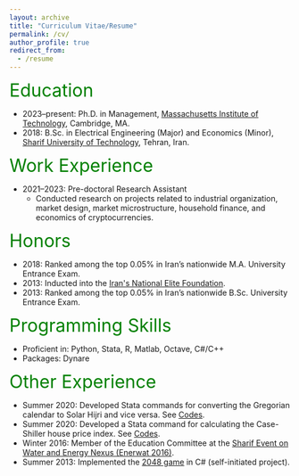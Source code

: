 ```yaml
---
layout: archive 
title: "Curriculum Vitae/Resume"
permalink: /cv/
author_profile: true
redirect_from:
  - /resume
---
```


<font size="6" color="green">Education</font>

* 2023–present: Ph.D. in Management, <a href="https://web.mit.edu" target="_blank" rel="noopener noreferrer">Massachusetts Institute of Technology</a>, Cambridge, MA.
* 2018: B.Sc. in Electrical Engineering (Major) and Economics (Minor), <a href="https://en.sharif.edu" target="_blank" rel="noopener noreferrer">Sharif University of Technology</a>, Tehran, Iran.

<font size="6" color="green">Work Experience</font>

* 2021–2023: Pre-doctoral Research Assistant
  * Conducted research on projects related to industrial organization, market design, market microstructure, household finance, and economics of cryptocurrencies.
<!--
* 2020: Full-time Research Assistant
  * Worked on a project related to housing prices in Iran. Developed <a href="https://peymanshahidi.github.io/codes/" target="_blank" rel="noopener noreferrer">Stata commands</a> for Iran's Case-Shiller house price index and Solar Hijri–Gregorian calendar conversion.
* 2021: Full-time Teaching Assistant
  * Led recitations for a graduate-level course in Game Theory.
-->

<font size="6" color="green">Honors</font>

* 2018: Ranked among the top 0.05% in Iran’s nationwide M.A. University Entrance Exam.
* 2013: Inducted into the [Iran's National Elite Foundation](https://www.bmn.ir).
* 2013: Ranked among the top 0.05% in Iran’s nationwide B.Sc. University Entrance Exam.

<font size="6" color="green">Programming Skills</font>

* Proficient in: Python, Stata, R, Matlab, Octave, C#/C++
* Packages: Dynare

<font size="6" color="green">Other Experience</font>

* Summer 2020: Developed Stata commands for converting the Gregorian calendar to Solar Hijri and vice versa. See <a href="https://peymanshahidi.github.io/codes/" target="_blank" rel="noopener noreferrer">Codes</a>.
* Summer 2020: Developed a Stata command for calculating the Case-Shiller house price index. See <a href="https://peymanshahidi.github.io/codes/" target="_blank" rel="noopener noreferrer">Codes</a>.
* Winter 2016: Member of the Education Committee at the <a href="http://enerwat.sharif.ir/?lang=en" target="_blank" rel="noopener noreferrer">Sharif Event on Water and Energy Nexus (Enerwat 2016)</a>.
* Summer 2013: Implemented the <a href="https://en.wikipedia.org/wiki/2048_(video_game)" target="_blank" rel="noopener noreferrer">2048 game</a> in C# (self-initiated project).
